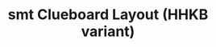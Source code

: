 ---
layout: layouts/keymapdb_entry.njk
OS: []
keymap_author: smt
firmware: QMK
hasHomeRowMods: False
hasLetterOnThumb: False
hasVerticalCombos: False
keymap_image: http://i.imgur.com/Ll5gGte.png
imageDate: idk
keyCount: 66
keyboard: Clueboard 66%
languages: ['English']
layerCount: 5
title: "smt Clueboard Layout (HHKB variant)"
split: False
stagger: row
summary: 
keymap_url: https://github.com/smt/qmk_firmware/tree/master/keyboards/clueboard/66/keymaps/smt
writeup: https://github.com/smt/qmk_firmware/tree/master/keyboards/clueboard/66/keymaps/smt/readme.md
---